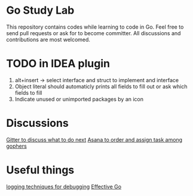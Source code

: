 Go Study Lab
===
This repository contains codes while learning to code in Go. Feel free to send pull requests or 
ask for to become committer. All discussions and contributions are most welcomed.


TODO in IDEA plugin
===
1. alt+insert -> select interface and struct to implement and interface
2. Object literal should automaticly prints all fields to fill out or ask which fields to fill
3. Indicate unused or unimported packages by an icon

Discussions
===
[Gitter to discuss what to do next](https://gitter.im/gostudylab/Lobby#)
[Asana to order and assign task among gophers](https://app.asana.com/0/166591653546069/list)

Useful things
===
[logging techniques for debugging](http://changelog.ca/log/2015/03/09/golang)
[Effective Go](https://golang.org/doc/effective_go.html) 
